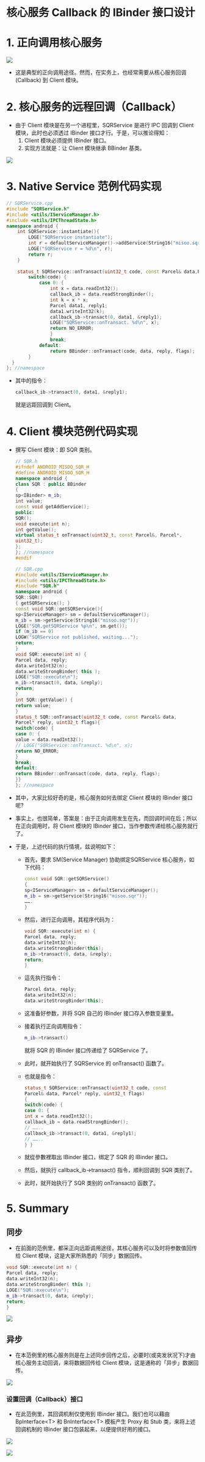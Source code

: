 # 核心服务 Callback 的 IBinder 接口设计

# 1. 正向调用核心服务

![](image/正向.png)

* 这是典型的正向调用途径。然而，在实务上，也经常需要从核心服务回调 (Callback) 到 Client 模块。

# 2. 核心服务的远程回调（Callback）

* 由于 Client 模块是在另一个进程里，SQRService 是进行 IPC 回调到 Client 模块，此时也必须透过 IBinder 接口才行。于是，可以推论得知：
  1. Client 模块必须提供 IBinder 接口。
  2. 实现方法就是：让 Client 模块继承 BBinder 基类。

![](image/cb.png)

# 3. Native Service 范例代码实现

```c++
// SQRService.cpp
#include "SQRService.h"
#include <utils/IServiceManager.h>
#include <utils/IPCThreadState.h>
namespace android {
	int SQRService::instantiate(){
		LOGE("SQRService instantiate");
		int r = defaultServiceManager()->addService(String16("misoo.sqr"),new SQRService());
		LOGE("SQRService r = %d\n", r);
		return r;
	}
  
	status_t SQRService::onTransact(uint32_t code, const Parcel& data,Parcel* reply, uint32_t flags){
		switch(code) {
			case 0: {
				int x = data.readInt32();
				callback_ib = data.readStrongBinder();
				int k = x * x;
				Parcel data1, reply1;
				data1.writeInt32(k);
				callback_ib->transact(0, data1, &reply1);
				LOGE("SQRService::onTransact. %d\n", x);
				return NO_ERROR;
				}
				break;
			default:
				return BBinder::onTransact(code, data, reply, flags);
		}
  }
}; //namespace
```

* 其中的指令：

  ```c++
  callback_ib->transact(0, data1, &reply1);
  ```

  就是远距回调到 Client。

# 4. Client 模块范例代码实现

* 撰写 Client 模块：即 SQR 类别。

  ```c++
  // SQR.h
  #ifndef ANDROID_MISOO_SQR_H
  #define ANDROID_MISOO_SQR_H
  namespace android {
  class SQR : public BBinder
  {
  sp<IBinder> m_ib;
  int value;
  const void getAddService();
  public:
  SQR();
  void execute(int n);
  int getValue();
  virtual status_t onTransact(uint32_t, const Parcel&, Parcel*, 
  uint32_t);
  };
  }; //namespace
  #endif
  ```

  ```c++
  // SQR.cpp
  #include <utils/IServiceManager.h>
  #include <utils/IPCThreadState.h>
  #include "SQR.h"
  namespace android {
  SQR::SQR()
  { getSQRService(); }
  const void SQR::getSQRService(){
  sp<IServiceManager> sm = defaultServiceManager();
  m_ib = sm->getService(String16("misoo.sqr"));
  LOGE("SQR.getSQRService %p\n", sm.get());
  if (m_ib == 0)
  LOGW("SQRService not published, waiting...");
  return;
  }
  void SQR::execute(int n) {
  Parcel data, reply;
  data.writeInt32(n);
  data.writeStrongBinder( this );
  LOGE("SQR::execute\n");
  m_ib->transact(0, data, &reply);
  return;
  }
  int SQR::getValue() {
  return value;
  }
  status_t SQR::onTransact(uint32_t code, const Parcel& data,
  Parcel* reply, uint32_t flags){
  switch(code) {
  case 0: {
  value = data.readInt32();
  // LOGE("SQRService::onTransact. %d\n", x);
  return NO_ERROR;
  }
  break;
  default:
  return BBinder::onTransact(code, data, reply, flags);
  }}
  }; //namespace
  ```

* 其中，大家比较好奇的是，核心服务如何去绑定 Client 模块的 IBinder 接口呢? 

* 事实上，也很简单，答案是：由于正向调用发生在先，而回调时间在后；所以在正向调用时，将 Client 模块的 IBinder 接口，当作参数传递给核心服务就行了。

* 于是，上述代码的执行情境，兹说明如下：

  * 首先，要求 SM(Service Manager) 协助绑定SQRService 核心服务，如下代码：

    ```c++
    const void SQR::getSQRService()
    {
    sp<IServiceManager> sm = defaultServiceManager();
    m_ib = sm->getService(String16("misoo.sqr"));
    …….
    }
    ```

  * 然后，进行正向调用，其程序代码为：

    ```c++
    void SQR::execute(int n) {
    Parcel data, reply;
    data.writeInt32(n);
    data.writeStrongBinder(this);
    m_ib->transact(0, data, &reply);
    return;
    }
    ```

  * 這先执行指令：

    ```c++
    Parcel data, reply;
    data.writeInt32(n);
    data.writeStrongBinder(this);
    ```

  * 这准备好参数，并将 SQR 自己的 IBinder 接口存入参数变量里。

  * 接着执行正向调用指令：

    ```c++
    m_ib->transact()
    ```

    就将 SQR 的 IBinder 接口传递给了 SQRService 了。

  * 此时，就开始执行了 SQRService 的 onTransact() 函数了。

  * 也就是指令：

    ```c++
    status_t SQRService::onTransact(uint32_t code, const 
    Parcel& data, Parcel* reply, uint32_t flags)
    {
    switch(code) {
    case 0: {
    int x = data.readInt32();
    callback_ib = data.readStrongBinder();
    // ……..
    callback_ib->transact(0, data1, &reply1);
    // ……..
    } }
    ```

  * 就從參數裡取出 IBinder 接口，绑定了 SQR 的 IBinder 接口。

  * 然后，就执行 callback_ib->transact() 指令，顺利回调到 SQR 类别了。

  * 此时，就开始执行了 SQR 类别的 onTransact() 函数了。

# 5. Summary

## 同步

* 在前面的范例里，都采正向远距调用途径，其核心服务可以及时将参数值回传给 Client 模块，这是大家所熟悉的「同步」数据回传。

```c++
void SQR::execute(int n) {
Parcel data, reply;
data.writeInt32(n);
data.writeStrongBinder( this );
LOGE("SQR::execute\n");
m_ib->transact(0, data, &reply);
return;
}
```

![](image/同步.png)

## 异步

* 在本范例里的核心服务则是在上述同步回传之后，必要时(或突发状况下)才由核心服务主动回调，来将数据回传给 Client 模块，这是通称的「异步」数据回传。

![](image/异步.png)

### 设置回调（Callback）接口

* 在此范例里，其回调机制仅使用到 IBinder 接口。我们也可以藉由 BpInterface\<T\> 和 BnInterface\<T\> 模板产生 Proxy 和 Stub 类，来将上述回调机制的 IBinder 接口包装起来，以便提供好用的接口。

![](image/异步回调.png)

![](image/异步ps.png)